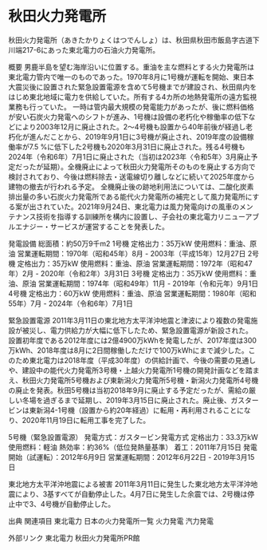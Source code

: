 # 秋田火力発電所

秋田火力発電所（あきたかりょくはつでんしょ）は、秋田県秋田市飯島字古道下川端217-6にあった東北電力の石油火力発電所。

概要
男鹿半島を望む海岸沿いに位置する。重油を主な燃料とする火力発電所は東北電力管内で唯一のものであった。1970年8月に1号機が運転を開始、東日本大震災後に設置された緊急設置電源を含めて5号機までが建設され、秋田県内をはじめ東北地域に電力を供給していた。所有する4カ所の地熱発電所の遠方監視業務も行っていた。
一時は管内最大規模の発電能力があったが、後に燃料価格が安い石炭火力発電へのシフトが進み、1号機は設備の老朽化や稼働率の低下などにより2003年12月に廃止された。2〜4号機も設置から40年前後が経過し老朽化が進んだことから、2019年9月1日に3号機が廃止され、2019年度の設備稼働率が7.5 %に低下した2号機も2020年3月31日に廃止された。残る4号機も2024年（令和6年）7月1日に廃止された（当初は2023年〈令和5年〉3月廃止予定だったが延期）。全機廃止によって秋田火力発電所そのものを廃止する方向で検討されており、今後は燃料除去・送電線切り離しなどに続いて2025年度から建物の撤去が行われる予定。
全機廃止後の跡地利用法については、二酸化炭素排出量の多い石炭火力発電所である能代火力発電所の補完として風力発電所にする案が出されていた。2021年9月24日、東北電力は風力発電向けの風車のメンテナンス技術を指導する訓練所を構内に設置し、子会社の東北電力リニューアブルエナジー・サービスが運営することを発表した。

発電設備
総面積：約50万9千m2
1号機
定格出力：35万kW
使用燃料：重油、原油
営業運転期間：1970年（昭和45年）8月 - 2003年（平成15年）12月27日
2号機
定格出力：35万kW
使用燃料：重油、原油
営業運転期間：1972年（昭和47年）2月 - 2020年（令和2年）3月31日
3号機
定格出力：35万kW
使用燃料：重油、原油
営業運転期間：1974年（昭和49年）11月 - 2019年（令和元年）9月1日
4号機
定格出力：60万kW
使用燃料：重油、原油
営業運転期間：1980年（昭和55年）7月 - 2024年（令和6年）7月1日

緊急設置電源
2011年3月11日の東北地方太平洋沖地震と津波により複数の発電施設が被災し、電力供給力が大幅に低下したため、緊急設置電源が新設された。
設置初年度である2012年度には2億4900万kWhを発電したが、2017年度は300万kWh、2018年度は8月に2日間稼働しただけで100万kWhにまで減少した。このため東北電力は2018年度（平成30年度）の供給計画で、今後の需要の見通しや、建設中の能代火力発電所3号機・上越火力発電所1号機の開発計画などを踏まえ、秋田火力発電所5号機および東新潟火力発電所5号機・新潟火力発電所4号機の廃止を発表。秋田5号機は当初2018年9月に廃止する予定だったが、需給の厳しい冬場を過ぎるまで延期し、2019年3月15日に廃止された。廃止後、ガスタービンは東新潟4-1号機（設置から約20年経過）に転用・再利用されることになり、2020年11月19日に転用工事を完了した。

5号機（緊急設置電源）
発電方式：ガスタービン発電方式
定格出力：33.3万kW
使用燃料：軽油
熱効率：約36%（低位発熱量基準）
着工：2011年7月15日
発電開始（試運転）：2012年6月9日
営業運転期間：2012年6月22日 - 2019年3月15日

東北地方太平洋沖地震による被害
2011年3月11日に発生した東北地方太平洋沖地震により、3基すべてが自動停止した。4月7日に発生した余震では、2号機は停止中で3、4号機が自動停止した。

出典
関連項目
東北電力
日本の火力発電所一覧
火力発電
汽力発電

外部リンク
東北電力
秋田火力発電所PR館